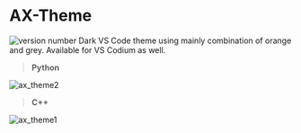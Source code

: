# AX-Theme
![version number](https://vsmarketplacebadge.apphb.com/version/eventhorizon.ax-theme.svg)
Dark VS Code theme using mainly combination of orange and grey. Available for VS Codium as well.

> **Python**

![ax_theme2](https://user-images.githubusercontent.com/72461989/181757171-e1c5d10b-b584-49a6-8ff5-9742f88dae45.png)

> **C++**

![ax_theme1](https://user-images.githubusercontent.com/72461989/181757206-3c0362f7-3cbb-4515-8529-d965016b3ea8.png)

